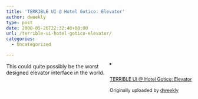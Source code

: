 ```yaml
---
title: 'TERRIBLE UI @ Hotel Gotico: Elevator'
author: dweekly
type: post
date: 2008-05-26T22:32:40+00:00
url: /terrible-ui-hotel-gotico-elevator/
categories:
  - Uncategorized

---
```

<div style="float:right;margin-left:10px;margin-bottom:10px;">
  <a href="http://www.flickr.com/photos/dweekly/2525273387/" title="photo sharing"><img src="http://farm3.static.flickr.com/2002/2525273387_b693b93d2c_m.jpg" alt="" style="border:solid 2px #000000;" /></a><br /> <br /> <span style="font-size:0.9em;margin-top:0;"><br /> <a href="http://www.flickr.com/photos/dweekly/2525273387/">TERRIBLE UI @ Hotel Gotico: Elevator</a><br /> <br /> Originally uploaded by <a href="http://www.flickr.com/people/dweekly/">dweekly</a><br /> </span>
</div>

This could quite possibly be the worst designed elevator interface in the world.